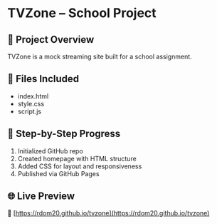 # TVZone – School Project

## 📝 Project Overview
TVZone is a mock streaming site built for a school assignment.

## 📁 Files Included
- index.html
- style.css
- script.js

## 📌 Step-by-Step Progress
1. Initialized GitHub repo
2. Created homepage with HTML structure
3. Added CSS for layout and responsiveness
4. Published via GitHub Pages

## 🌐 Live Preview
🔗 [https://rdom20.github.io/tvzone](https://rdom20.github.io/tvzone)
